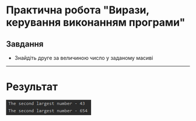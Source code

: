 # Практична робота "Вирази, керування виконанням програми"
## Завдання
 * Знайдіть друге за величиною число у заданому масиві 

----
# Результат
![](https://github.com/ppc-ntu-khpi/virazi-keruvannya-35-legacyRstq/blob/master/result.png)
